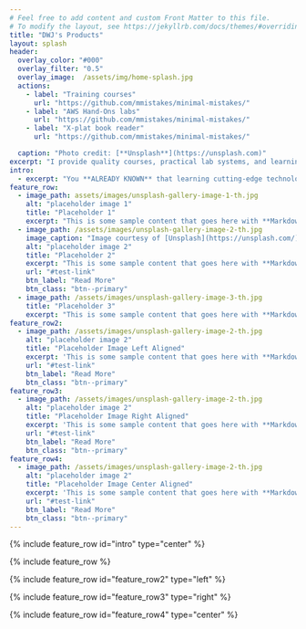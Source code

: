 ```yaml
---
# Feel free to add content and custom Front Matter to this file.
# To modify the layout, see https://jekyllrb.com/docs/themes/#overriding-theme-defaults
title: "DWJ's Products"
layout: splash
header:
  overlay_color: "#000"
  overlay_filter: "0.5"
  overlay_image:  /assets/img/home-splash.jpg
  actions:
    - label: "Training courses"
      url: "https://github.com/mmistakes/minimal-mistakes/"
    - label: "AWS Hand-Ons labs"
      url: "https://github.com/mmistakes/minimal-mistakes/"
    - label: "X-plat book reader"
      url: "https://github.com/mmistakes/minimal-mistakes/"

  caption: "Photo credit: [**Unsplash**](https://unsplash.com)"
excerpt: "I provide quality courses, practical lab systems, and learning resources to help make mastering cutting-edge technologies simple for everyone."
intro: 
  - excerpt: "You **ALREADY KNOWN** that learning cutting-edge technologies is crucial 🔑 <br> But it's **SLOW**, right? <br><br> 🖐🖐🖐🖐🖐 Don't worry!! 🖐🖐🖐🖐🖐 <br> I can **SPEED UP 🚀** your progress with **MY SOLID EXPERIENCE 🤝** <br>👇 See what I did 👇"
feature_row:
  - image_path: assets/images/unsplash-gallery-image-1-th.jpg
    alt: "placeholder image 1"
    title: "Placeholder 1"
    excerpt: "This is some sample content that goes here with **Markdown** formatting."
  - image_path: /assets/images/unsplash-gallery-image-2-th.jpg
    image_caption: "Image courtesy of [Unsplash](https://unsplash.com/)"
    alt: "placeholder image 2"
    title: "Placeholder 2"
    excerpt: "This is some sample content that goes here with **Markdown** formatting."
    url: "#test-link"
    btn_label: "Read More"
    btn_class: "btn--primary"
  - image_path: /assets/images/unsplash-gallery-image-3-th.jpg
    title: "Placeholder 3"
    excerpt: "This is some sample content that goes here with **Markdown** formatting."
feature_row2:
  - image_path: /assets/images/unsplash-gallery-image-2-th.jpg
    alt: "placeholder image 2"
    title: "Placeholder Image Left Aligned"
    excerpt: 'This is some sample content that goes here with **Markdown** formatting. Left aligned with `type="left"`'
    url: "#test-link"
    btn_label: "Read More"
    btn_class: "btn--primary"
feature_row3:
  - image_path: /assets/images/unsplash-gallery-image-2-th.jpg
    alt: "placeholder image 2"
    title: "Placeholder Image Right Aligned"
    excerpt: 'This is some sample content that goes here with **Markdown** formatting. Right aligned with `type="right"`'
    url: "#test-link"
    btn_label: "Read More"
    btn_class: "btn--primary"
feature_row4:
  - image_path: /assets/images/unsplash-gallery-image-2-th.jpg
    alt: "placeholder image 2"
    title: "Placeholder Image Center Aligned"
    excerpt: 'This is some sample content that goes here with **Markdown** formatting. Centered with `type="center"`'
    url: "#test-link"
    btn_label: "Read More"
    btn_class: "btn--primary"
---
```


{% include feature_row id="intro" type="center" %}

{% include feature_row %}

{% include feature_row id="feature_row2" type="left" %}

{% include feature_row id="feature_row3" type="right" %}

{% include feature_row id="feature_row4" type="center" %}